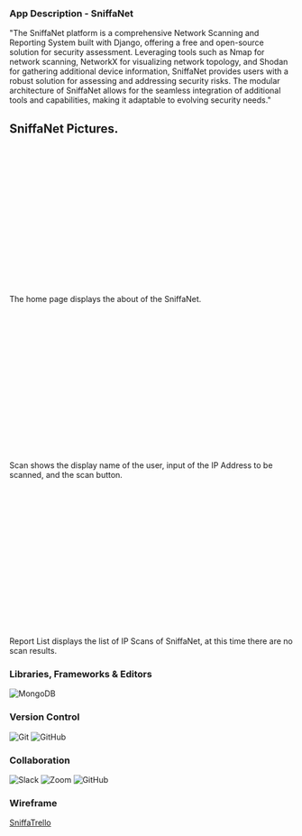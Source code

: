 ### App Description - SniffaNet

"The SniffaNet platform is a comprehensive Network Scanning and Reporting System built with Django, offering a free and open-source solution for security assessment. Leveraging tools such as Nmap for network scanning, NetworkX for visualizing network topology, and Shodan for gathering additional device information, SniffaNet provides users with a robust solution for assessing and addressing security risks. The modular architecture of SniffaNet allows for the 
seamless integration of additional tools and capabilities, making it adaptable to evolving security needs."

## SniffaNet Pictures.

<p align="center">
<img height="250px" scr="https://i.imgur.com/wCaZieL.png">
</p>
The home page displays the about of the SniffaNet.

<p align="center">
<img height="250px" scr="https://i.imgur.com/ohF9Cuc.png">
</p>
Scan shows the display name of the user, input of the IP Address to be scanned, and the scan button.

<p align="center">
<img height="250px" scr="https://i.imgur.com/JXO24vD.png">
</p>
Report List displays the list of IP Scans of SniffaNet, at this time there are no scan results.

### Libraries, Frameworks & Editors
![MongoDB](https://img.shields.io/badge/MongoDB-%234ea94b.svg?style=for-the-badge&logo=mongodb&logoColor=white)

### Version Control
![Git](https://img.shields.io/badge/git-%23F05033.svg?style=for-the-badge&logo=git&logoColor=white)
![GitHub](https://img.shields.io/badge/github-%23121011.svg?style=for-the-badge&logo=github&logoColor=white)
</br>

### Collaboration
![Slack](https://img.shields.io/badge/Slack-4A154B?style=for-the-badge&logo=slack&logoColor=white)
![Zoom](https://img.shields.io/badge/Zoom-2D8CFF?style=for-the-badge&logo=zoom&logoColor=white)
![GitHub](https://img.shields.io/badge/github-%23121011.svg?style=for-the-badge&logo=github&logoColor=white)

### Wireframe 
[SniffaTrello](https://trello.com/b/HEY8w2ZN/sniffanet)
